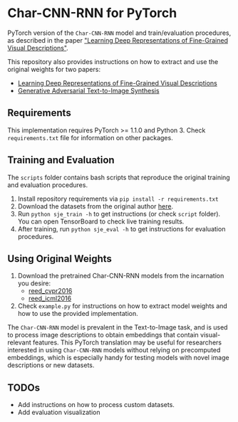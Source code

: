 # Char-CNN-RNN for PyTorch
PyTorch version of the `Char-CNN-RNN` model and train/evaluation procedures,
as described in the paper ["Learning Deep Representations of Fine-Grained
Visual Descriptions"](https://github.com/reedscot/cvpr2016).

This repository also provides instructions on how to extract and use the
original weights for two papers:
* [Learning Deep Representations of Fine-Grained Visual
  Descriptions](https://github.com/reedscot/cvpr2016)
* [Generative Adversarial Text-to-Image
  Synthesis](https://github.com/reedscot/icml2016)


## Requirements
This implementation requires PyTorch >= 1.1.0 and Python 3. Check
`requirements.txt` file for information on other packages.


## Training and Evaluation
The `scripts` folder contains bash scripts that reproduce the original training
and evaluation procedures.

1. Install repository requirements via `pip install -r requirements.txt`
2. Download the datasets from the original author
   [here](https://github.com/reedscot/cvpr2016).
3. Run `python sje_train -h` to get instructions (or check `script` folder).
   You can open TensorBoard to check live training results.
4. After training, run `python sje_eval -h` to get instructions for evaluation
   procedures.


## Using Original Weights
1. Download the pretrained Char-CNN-RNN models from the incarnation you desire:
    * [reed_cvpr2016](https://github.com/reedscot/cvpr2016)
    * [reed_icml2016](https://github.com/reedscot/icml2016)
2. Check `example.py` for instructions on how to extract model weights and how
   to use the provided implementation.

The `Char-CNN-RNN` model is prevalent in the Text-to-Image task, and is used to
process image descriptions to obtain embeddings that contain visual-relevant
features. This PyTorch translation may be useful for researchers interested in
using `Char-CNN-RNN` models without relying on precomputed embeddings, which is
especially handy for testing models with novel image descriptions or new
datasets.


## TODOs
* Add instructions on how to process custom datasets.
* Add evaluation visualization
